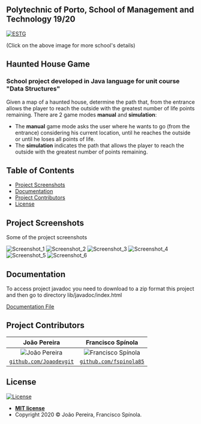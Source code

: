 ## Polytechnic of Porto, School of Management and Technology 19/20
<a href="https://www.estg.ipp.pt/"><img src="https://user-images.githubusercontent.com/44362304/94424125-9f4d8a00-0181-11eb-84cb-174d8dbde5ec.png" title="ESTG"></a>

 (Click on the above image for more school's details)

## Haunted House Game

### School project developed in Java language for unit course "Data Structures"
Given a map of a haunted house, determine the path that, from the entrance allows the player to reach the outside with the greatest number of life points remaining.
There are 2 game modes **manual** and **simulation**:
- The **manual** game mode asks the user where he wants to go (from the entrance) considering his current location, until he reaches the outside or until he loses all points of life.
- The **simulation** indicates the path that allows the player to reach the outside with the greatest number of points remaining.

## Table of Contents

- [Project Screenshots](#project_screenshots)
- [Documentation](#documentation)
- [Project Contributors](#project_contributors)
- [License](#license)

<a name="project_screenshots"></a>
## Project Screenshots
Some of the project screenshots

![Screenshot_1](https://user-images.githubusercontent.com/44362304/94580094-6bea2880-0271-11eb-9959-af9987a6d681.png)
![Screenshot_2](https://user-images.githubusercontent.com/44362304/94580298-a5bb2f00-0271-11eb-8197-eb9c68651444.png)
![Screenshot_3](https://user-images.githubusercontent.com/44362304/94580914-5fb29b00-0272-11eb-83f1-3a525e7532ec.png)
![Screenshot_4](https://user-images.githubusercontent.com/44362304/94581602-2b8baa00-0273-11eb-8957-51b49174db85.png)
![Screenshot_5](https://user-images.githubusercontent.com/44362304/94581606-2cbcd700-0273-11eb-8098-b6c56cc074d6.png)
![Screenshot_6](https://user-images.githubusercontent.com/44362304/94581610-2d556d80-0273-11eb-9bce-0aa72bc1caea.png)

<a name="documentation"></a>
## Documentation
To access project javadoc you need to download to a zip format this project and then go to directory lib/javadoc/index.html
<p><a href="https://github.com/Joaodevgit/Haunted-House-Game/tree/master/lib/javadoc"> Documentation File</a></p>

<a name="project_contributors"></a>
## Project Contributors
| João Pereira | Francisco Spínola |
| :---: |:---:| 
| ![João Pereira](https://avatars2.githubusercontent.com/u/44362304?s=200&u=e779f8e4e1d4788360e7478a675df73f219b42b4&v=3)| ![Francisco Spínola](https://user-images.githubusercontent.com/44362304/94473787-94681900-01c4-11eb-89a4-9b80aa9a7b9f.png?s=200&v=3) |
| <a href="https://github.com/Joaodevgit" target="_blank">`github.com/Joaodevgit`</a> | <a href="https://github.com/fspinola85" target="_blank">`github.com/fspinola85`</a>|

<a name="license"></a>
## License

[![License](http://img.shields.io/:license-mit-blue.svg?style=flat-square)](http://badges.mit-license.org)
- **[MIT license](http://opensource.org/licenses/mit-license.php)**
- Copyright 2020 © João Pereira, Francisco Spínola.

